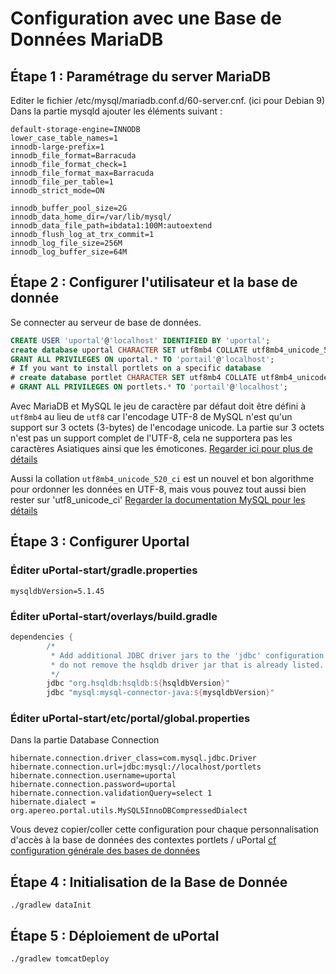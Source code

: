 # Configuration avec une Base de Données MariaDB

## Étape 1 : Paramétrage du server MariaDB
Editer le fichier /etc/mysql/mariadb.conf.d/60-server.cnf. (ici pour Debian 9)
Dans la partie mysqld ajouter les éléments suivant :

```properties
default-storage-engine=INNODB
lower_case_table_names=1
innodb-large-prefix=1
innodb_file_format=Barracuda
innodb_file_format_check=1
innodb_file_format_max=Barracuda
innodb_file_per_table=1
innodb_strict_mode=ON

innodb_buffer_pool_size=2G
innodb_data_home_dir=/var/lib/mysql/
innodb_data_file_path=ibdata1:100M:autoextend
innodb_flush_log_at_trx_commit=1
innodb_log_file_size=256M
innodb_log_buffer_size=64M
```

## Étape 2 : Configurer l'utilisateur et la base de donnée

Se connecter au serveur de base de données.
```SQL
CREATE USER 'uportal'@'localhost' IDENTIFIED BY 'uportal';
create database uportal CHARACTER SET utf8mb4 COLLATE utf8mb4_unicode_520_ci;
GRANT ALL PRIVILEGES ON uportal.* TO 'portail'@'localhost';
# If you want to install portlets on a specific database
# create database portlet CHARACTER SET utf8mb4 COLLATE utf8mb4_unicode_520_ci;
# GRANT ALL PRIVILEGES ON portlets.* TO 'portail'@'localhost';
```

Avec MariaDB et MySQL le jeu de caractère par défaut doit être défini à `utf8mb4` au lieu de `utf8` car l'encodage UTF-8 de MySQL n'est qu'un support sur 3 octets (3-bytes) de l'encodage unicode.
La partie sur 3 octets n'est pas un support complet de l'UTF-8, cela ne supportera pas les caractères Asiatiques ainsi que les émoticones. [Regarder ici pour plus de détails](https://dev.mysql.com/doc/refman/5.5/en/charset-unicode.html)

Aussi la collation `utf8mb4_unicode_520_ci` est un nouvel et bon algorithme pour ordonner les données en UTF-8, mais vous pouvez tout aussi bien rester sur 'utf8_unicode_ci' [Regarder la documentation MySQL pour les détails](https://dev.mysql.com/doc/refman/5.6/en/charset-collation-names.html)

## Étape 3 : Configurer Uportal 

### Éditer uPortal-start/gradle.properties 
```properties
mysqldbVersion=5.1.45
```
### Éditer uPortal-start/overlays/build.gradle
```gradle
dependencies {
        /*
         * Add additional JDBC driver jars to the 'jdbc' configuration below;
         * do not remove the hsqldb driver jar that is already listed.
         */
        jdbc "org.hsqldb:hsqldb:${hsqldbVersion}"
        jdbc "mysql:mysql-connector-java:${mysqldbVersion}"

```

### Éditer uPortal-start/etc/portal/global.properties 

Dans la partie Database Connection
```properties
hibernate.connection.driver_class=com.mysql.jdbc.Driver
hibernate.connection.url=jdbc:mysql://localhost/portlets
hibernate.connection.username=uportal
hibernate.connection.password=uportal
hibernate.connection.validationQuery=select 1
hibernate.dialect = org.apereo.portal.utils.MySQL5InnoDBCompressedDialect
```

Vous devez copier/coller cette configuration pour chaque personnalisation d'accès à la base de données des contextes portlets / uPortal [cf configuration générale des bases de données](index.md#step-5-specific-portlet-uportal-database-configuration-optional)

## Étape 4 : Initialisation de la Base de Donnée
```shell
./gradlew dataInit
```
## Étape 5 : Déploiement de uPortal
```shell
./gradlew tomcatDeploy
```
